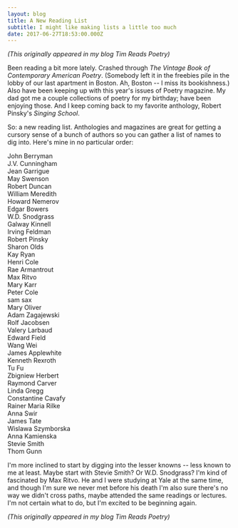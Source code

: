 ```yaml
---
layout: blog
title: A New Reading List
subtitle: I might like making lists a little too much
date: 2017-06-27T18:53:00.000Z
---
```

*(This originally appeared in my blog Tim Reads Poetry)*

Been reading a bit more lately. Crashed through *The Vintage Book of Contemporary American Poetry*. (Somebody left it in the freebies pile in the lobby of our last apartment in Boston. Ah, Boston -- I miss its bookishness.) Also have been keeping up with this year's issues of Poetry magazine. My dad got me a couple collections of poetry for my birthday; have been enjoying those. And I keep coming back to my favorite anthology, Robert Pinsky's *Singing School*.

So: a new reading list. Anthologies and magazines are great for getting a cursory sense of a bunch of authors so you can gather a list of names to dig into. Here's mine in no particular order:

John Berryman  
J.V. Cunningham  
Jean Garrigue  
May Swenson  
Robert Duncan  
William Meredith  
Howard Nemerov  
Edgar Bowers  
W.D. Snodgrass  
Galway Kinnell  
Irving Feldman  
Robert Pinsky  
Sharon Olds  
Kay Ryan  
Henri Cole  
Rae Armantrout  
Max Ritvo  
Mary Karr  
Peter Cole  
sam sax  
Mary Oliver  
Adam Zagajewski  
Rolf Jacobsen  
Valery Larbaud  
Edward Field  
Wang Wei  
James Applewhite  
Kenneth Rexroth  
Tu Fu  
Zbigniew Herbert  
Raymond Carver  
Linda Gregg  
Constantine Cavafy  
Rainer Maria Rilke  
Anna Swir  
James Tate  
Wislawa Szymborska  
Anna Kamienska  
Stevie Smith  
Thom Gunn  

I'm more inclined to start by digging into the lesser knowns -- less known to me at least. Maybe start with Stevie Smith? Or W.D. Snodgrass? I'm kind of fascinated by Max Ritvo. He and I were studying at Yale at the same time, and though I'm sure we never met before his death I'm also sure there's no way we didn't cross paths, maybe attended the same readings or lectures. I'm not certain what to do, but I'm excited to be beginning again.

*(This originally appeared in my blog Tim Reads Poetry)*